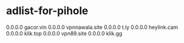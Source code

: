 # adlist-for-pihole

0.0.0.0 gacor.vin
0.0.0.0 vpnnawala.site
0.0.0.0 t.ly
0.0.0.0 heylink.cam
0.0.0.0 klik.top
0.0.0.0 vpn89.site
0.0.0.0 klik.gg
